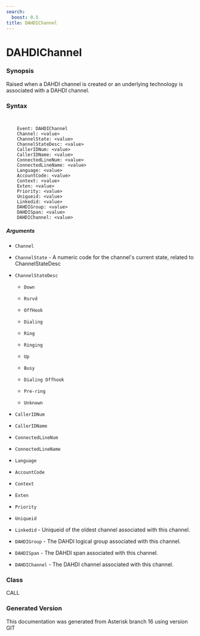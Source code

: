 ```yaml
---
search:
  boost: 0.5
title: DAHDIChannel
---
```


# DAHDIChannel

### Synopsis

Raised when a DAHDI channel is created or an underlying technology is associated with a DAHDI channel.

### Syntax


```


    Event: DAHDIChannel
    Channel: <value>
    ChannelState: <value>
    ChannelStateDesc: <value>
    CallerIDNum: <value>
    CallerIDName: <value>
    ConnectedLineNum: <value>
    ConnectedLineName: <value>
    Language: <value>
    AccountCode: <value>
    Context: <value>
    Exten: <value>
    Priority: <value>
    Uniqueid: <value>
    Linkedid: <value>
    DAHDIGroup: <value>
    DAHDISpan: <value>
    DAHDIChannel: <value>

```
##### Arguments


* `Channel`

* `ChannelState` - A numeric code for the channel's current state, related to ChannelStateDesc<br>

* `ChannelStateDesc`

    * `Down`

    * `Rsrvd`

    * `OffHook`

    * `Dialing`

    * `Ring`

    * `Ringing`

    * `Up`

    * `Busy`

    * `Dialing Offhook`

    * `Pre-ring`

    * `Unknown`

* `CallerIDNum`

* `CallerIDName`

* `ConnectedLineNum`

* `ConnectedLineName`

* `Language`

* `AccountCode`

* `Context`

* `Exten`

* `Priority`

* `Uniqueid`

* `Linkedid` - Uniqueid of the oldest channel associated with this channel.<br>

* `DAHDIGroup` - The DAHDI logical group associated with this channel.<br>

* `DAHDISpan` - The DAHDI span associated with this channel.<br>

* `DAHDIChannel` - The DAHDI channel associated with this channel.<br>

### Class

CALL

### Generated Version

This documentation was generated from Asterisk branch 16 using version GIT 